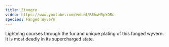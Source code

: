 ```yaml
---
title: Zinogre
video: https://www.youtube.com/embed/R8hwH5pkDRo
species: Fanged Wyvern
---
```


Lightning courses through the fur and unique plating of this fanged wyvern.
It is most deadly in its supercharged state.
